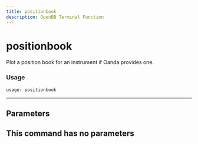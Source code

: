```yaml
---
title: positionbook
description: OpenBB Terminal Function
---
```


# positionbook

Plot a position book for an instrument if Oanda provides one.
### Usage 
```python
usage: positionbook
```
---
## Parameters
This command has no parameters
---
